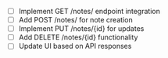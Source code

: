 - [ ] Implement GET /notes/ endpoint integration
- [ ] Add POST /notes/ for note creation
- [ ] Implement PUT /notes/{id} for updates
- [ ] Add DELETE /notes/{id} functionality
- [ ] Update UI based on API responses